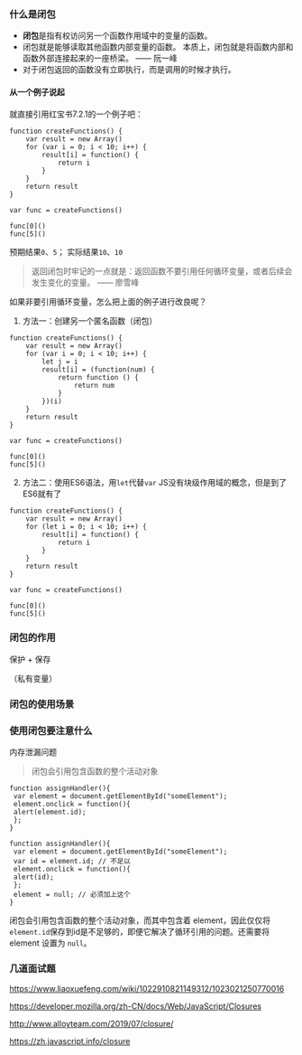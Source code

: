 ### 什么是闭包
- **闭包**是指有权访问另一个函数作用域中的变量的函数。
- 闭包就是能够读取其他函数内部变量的函数。
本质上，闭包就是将函数内部和函数外部连接起来的一座桥梁。 —— 阮一峰
- 对于闭包返回的函数没有立即执行，而是调用的时候才执行。

#### 从一个例子说起
就直接引用红宝书7.2.1的一个例子吧：
```
function createFunctions() { 
    var result = new Array()
    for (var i = 0; i < 10; i++) { 
        result[i] = function() { 
            return i
        }
    } 
    return result
}

var func = createFunctions()

func[0]()
func[5]()
```
预期结果`0`、`5`； 实际结果`10`、`10`
> 返回闭包时牢记的一点就是：返回函数不要引用任何循环变量，或者后续会发生变化的变量。 —— 廖雪峰

如果非要引用循环变量，怎么把上面的例子进行改良呢？

1. 方法一：创建另一个匿名函数（闭包）
```
function createFunctions() { 
    var result = new Array()
    for (var i = 0; i < 10; i++) { 
        let j = i
        result[i] = (function(num) { 
            return function () {
                return num
            }
        })(i)
    } 
    return result
}

var func = createFunctions()

func[0]()
func[5]()
```

2. 方法二：使用ES6语法，用`let`代替`var`
JS没有块级作用域的概念，但是到了ES6就有了
```
function createFunctions() { 
    var result = new Array()
    for (let i = 0; i < 10; i++) { 
        result[i] = function() { 
            return i
        }
    } 
    return result
}

var func = createFunctions()

func[0]()
func[5]()
```


### 闭包的作用
保护 + 保存

（私有变量）

### 闭包的使用场景



### 使用闭包要注意什么
内存泄漏问题
> 闭包会引用包含函数的整个活动对象
```
function assignHandler(){ 
 var element = document.getElementById("someElement"); 
 element.onclick = function(){ 
 alert(element.id); 
 }; 
}
```

```
function assignHandler(){ 
 var element = document.getElementById("someElement"); 
 var id = element.id; // 不足以
 element.onclick = function(){ 
 alert(id); 
 }; 
 element = null; // 必须加上这个
}
```
闭包会引用包含函数的整个活动对象，而其中包含着 element，因此仅仅将`element.id`保存到id是不足够的，即便它解决了循环引用的问题。还需要将 element 设置为 `null`。

### 几道面试题

 
https://www.liaoxuefeng.com/wiki/1022910821149312/1023021250770016

https://developer.mozilla.org/zh-CN/docs/Web/JavaScript/Closures

http://www.alloyteam.com/2019/07/closure/

https://zh.javascript.info/closure